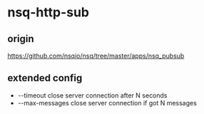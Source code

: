 # nsq-http-sub

## origin
https://github.com/nsqio/nsq/tree/master/apps/nsq_pubsub

## extended config
* --timeout			close server connection after N seconds
* --max-messages	close server connection if got N messages
